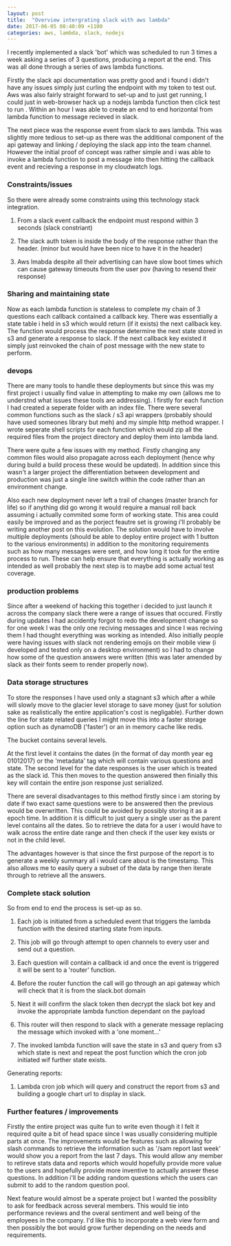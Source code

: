 ```yaml
---
layout: post
title:  "Overview intergrating slack with aws lambda"
date: 2017-06-05 08:40:09 +1100
categories: aws, lambda, slack, nodejs
---
```


I recently implemented a slack 'bot' which was scheduled to run 3 times a week asking a series of 3 questions, producing a report at the end. This was all done through a series of aws lambda functions. 

Firstly the slack api documentation was pretty good and i found i didn't have any issues simply just curling the endpoint with my token to test out. Aws was also fairly straight forward to set-up and to just get running, I could just in web-browser hack up a nodejs lambda function then click test to run . Within an hour I was able to create an end to end horizontal from lambda function to message recieved in slack. 

The next piece was the response event from slack to aws lambda. This was slightly more tedious to set-up as there was the additional component of the api gateway and linking / deploying the slack app into the team channel. However the initial proof of concept was rather simple and i was able to invoke a lambda function to post a message into then hitting the callback event and recieving a response in my cloudwatch logs.

### Constraints/issues

So there were already some constraints using this technology stack integration. 

1) From a slack event callback the endpoint must respond within 3 seconds (slack constriant)

2) The slack auth token is inside the body of the response rather than the header. (minor but would have been nice to have it in the header)

3) Aws lmabda despite all their advertising can have slow boot times which can cause gateway timeouts from the user pov (having to resend their response)

### Sharing and maintaining state

Now as each lambda function is stateless to complete my chain of 3 questions each callback contained a callback key. There was essentially a state table i held in s3 which would return (if it exists) the next callback key. The function would process the response determine the next state  stored in s3 and generate a response to slack. If the next callback key existed it simply just reinvoked the chain of post message with the new state to perform.

### devops

There are many tools to handle these deployments but since this was my first project i usually find value in attempting to make my own (allows me to understnd what issues these tools are addressing). I firstly for each function I had created a seperate folder with an index file. There were several common functions such as the slack / s3 api wrappers (probably should have used someones library but meh) and my simple http method wrapper. I wrote seperate shell scripts for each function which would zip all the required files from the project directory and deploy them into lambda land. 

There were quite a few issues with my method. Firstly changing any common files would also propagate across each deployment (hence why during build a build process these would be updated). In addition since this wasn't a larger project the differentiation between development and production was just a single line switch within the code rather than an environment change. 

Also each new deployment never left a trail of changes (master branch for life) so if anything did go wrong it would require a manual roll back assuming i actually commited some form of working state. This area could easily be improved and as the porject feautre set is growing i'll probably be writing another post on this evolution. The solution would have to involve multiple deployments (should be able to deploy entire project with 1 button to the various environments) in addition to the monitoring requirements such as how many messages were sent, and how long it took for the entire process to run. These can help ensure that everything is actually working as intended as well probably the next step is to maybe add some actual test coverage.

### production problems

Since after a weekend of hacking this together i decided to just launch it across the company slack there were a range of issues that occured. Firstly during updates I had accidently forgot to redo the development change so for one week I was the only one reciving messages and since I was reciving them I had thought everything was working as intended. Also initially people were having issues with slack not rendering emojis on their mobile view (i developed and tested only on a desktop environment) so I had to change how some of the question answers were written (this was later amended by slack as their fonts seem to render properly now). 

### Data storage structures

To store the responses I have used only a stagnant s3 which after a while will slowly move to the glacier level storage to save money (just for solution sake as realistically the entire application's cost is negligable). Further down the line for state related queries I might move this into a faster storage option such as dynamoDB ('faster') or an in memory cache like redis. 

The bucket contains several levels. 

At the first level it contains the dates (in the format of day month year eg 01012017) or the 'metadata' tag which will contain various questions and state. The second level for the date responses is the user which is treated as the slack id. This then moves to the question answered then finially this key will contain the entire json response just serialized. 

There are several disadvantages to this method firstly since i am storing by date if two exact same questions were to be answered then the previous would be overwritten. This could be avoided by possibly storing it as a epoch time. In addition it is difficult to just query a single user as the parent level contains all the dates. So to retrieve the data for a user i would have to walk across the entire date range and then check if the user key exists or not in the child level. 

The advantages however is that since the first purpose of the report is to generate a weekly summary all i would care about is the timestamp. This also allows me to easily query a subset of the data by range then iterate through to retrieve all the answers.


### Complete stack solution

So from end to end the process is set-up as so.

1) Each job is initiated from a scheduled event that triggers the lambda function with the desired starting state from inputs.

2) This job will go through attempt to open channels to every user and send out a question. 

3) Each question will contain a callback id and once the event is triggered it will be sent to a 'router' function.

4) Before the router function the call will go through an api gateway which will check that it is from the slack.bot domain

5) Next it will confirm the slack token then decrypt the slack bot key and invoke the appropriate lambda function dependant on the payload

6) This router will then respond to slack with a generate message replacing the message which invoked with a 'one moment...'

7) The invoked lambda function will save the state in s3 and query from s3 which state is next and repeat the post function which the cron job initiated wif further state exists. 

Generating reports:

1) Lambda cron job which will query and construct the report from s3 and building a google chart url to display in slack. 


### Further features / improvements

Firstly the entire project was quite fun to write even though it I felt it required quite a bit of head space since I was usually considering multiple parts at once. The improvements would be features such as allowing for slash commands to retrieve the information such as '/sam report last week' would show you a report from the last 7 days. This would allow any member to retireve stats data and reports which would hopefully provide more value to the users and hopefully provide more inventive to actually answer these questions. In addition i'll be adding random questions which the users can submit to add to the random question pool. 

Next feature would almost be a sperate project but I wanted the possiblity to ask for feedback across several members. This would tie into performance reviews and the overal sentiment and well being of the employees in the company. I'd like this to incorporate a web view form and then possibly the bot would grow further depending on the needs and requirements. 


